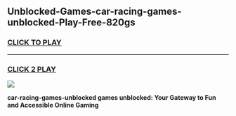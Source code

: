
## Unblocked-Games-car-racing-games-unblocked-Play-Free-820gs
<h3>
<a href="https://premium76.site?title=car-racing-games-unblocked&ref=17A">CLICK TO PLAY</a></h3>
<hr>

<h3>
<a href="https://premium76.site?title=car-racing-games-unblocked&ref=17A">CLICK 2 PLAY</a>
  
</h3>

<a href="https://premium76.site?title=car-racing-games-unblocked&ref=17A"><img src="https://clearcache.store/games.png"></a>


**car-racing-games-unblocked games unblocked: Your Gateway to Fun and Accessible Online Gaming**
